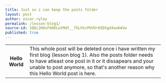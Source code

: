 ```yaml
---
title: Just so i can keep the posts folder
layout: post
author: oscar.ryley
permalink: /lesson-blog1/
source-id: 1QQc2H8vFbHDLwtMdt__fXLhhcPUVOr65DSgd4ao6AVw
published: true
---
```

<table>
  <tr>
    <th>Hello World</th>
    
  <td>This whole post will be deleted once i have written my first blog (lesson blog 1). Also the posts folder needs to have atleast one post in it or it dissapears and your unable to post anymore, so that's another reason why this Hello World post is here.</td>
